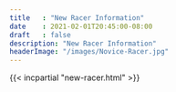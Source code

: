 ```yaml
---
title   : "New Racer Information"
date    : 2021-02-01T20:45:00-08:00
draft   : false
description: "New Racer Information"
headerImage: "/images/Novice-Racer.jpg"
---
```


{{< incpartial "new-racer.html" >}}


